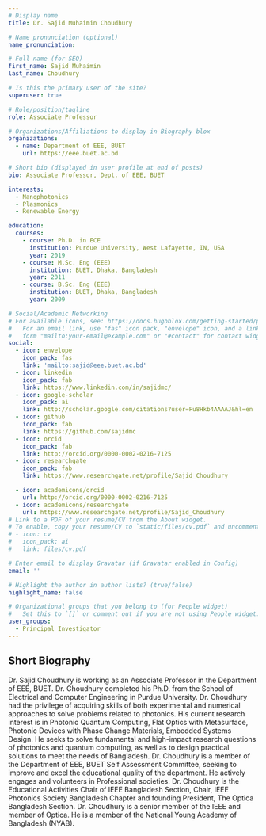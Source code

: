 ```yaml
---
# Display name
title: Dr. Sajid Muhaimin Choudhury

# Name pronunciation (optional)
name_pronunciation: 

# Full name (for SEO)
first_name: Sajid Muhaimin
last_name: Choudhury

# Is this the primary user of the site?
superuser: true

# Role/position/tagline
role: Associate Professor

# Organizations/Affiliations to display in Biography blox
organizations:
  - name: Department of EEE, BUET
    url: https://eee.buet.ac.bd

# Short bio (displayed in user profile at end of posts)
bio: Associate Professor, Dept. of EEE, BUET

interests:
  - Nanophotonics
  - Plasmonics
  - Renewable Energy

education:
  courses:
    - course: Ph.D. in ECE 
      institution: Purdue University, West Lafayette, IN, USA
      year: 2019
    - course: M.Sc. Eng (EEE) 
      institution: BUET, Dhaka, Bangladesh
      year: 2011
    - course: B.Sc. Eng (EEE) 
      institution: BUET, Dhaka, Bangladesh
      year: 2009

# Social/Academic Networking
# For available icons, see: https://docs.hugoblox.com/getting-started/page-builder/#icons
#   For an email link, use "fas" icon pack, "envelope" icon, and a link in the
#   form "mailto:your-email@example.com" or "#contact" for contact widget.
social:
  - icon: envelope
    icon_pack: fas
    link: 'mailto:sajid@eee.buet.ac.bd'
  - icon: linkedin
    icon_pack: fab
    link: https://www.linkedin.com/in/sajidmc/
  - icon: google-scholar
    icon_pack: ai
    link: http://scholar.google.com/citations?user=Fu8Hkb4AAAAJ&hl=en
  - icon: github
    icon_pack: fab
    link: https://github.com/sajidmc
  - icon: orcid
    icon_pack: fab
    link: http://orcid.org/0000-0002-0216-7125
  - icon: researchgate
    icon_pack: fab
    link: https://www.researchgate.net/profile/Sajid_Choudhury

  - icon: academicons/orcid
    url: http://orcid.org/0000-0002-0216-7125
  - icon: academicons/researchgate
    url: https://www.researchgate.net/profile/Sajid_Choudhury
# Link to a PDF of your resume/CV from the About widget.
# To enable, copy your resume/CV to `static/files/cv.pdf` and uncomment the lines below.
# - icon: cv
#   icon_pack: ai
#   link: files/cv.pdf

# Enter email to display Gravatar (if Gravatar enabled in Config)
email: ''

# Highlight the author in author lists? (true/false)
highlight_name: false

# Organizational groups that you belong to (for People widget)
#   Set this to `[]` or comment out if you are not using People widget.
user_groups:
  - Principal Investigator
---
```


## Short Biography
Dr. Sajid Choudhury is working as an Associate Professor in the Department of EEE, BUET. Dr. Choudhury completed his Ph.D. from the School of Electrical and Computer Engineering in Purdue University. Dr. Choudhury had the privilege of acquiring skills of both experimental and numerical approaches to solve problems related to photonics. His current research interest is in Photonic Quantum Computing, Flat Optics with Metasurface, Photonic Devices with Phase Change Materials, Embedded Systems Design. He seeks to solve fundamental and high-impact research questions of photonics and quantum computing, as well as to design practical solutions to meet the needs of Bangladesh. Dr. Choudhury is a member of the Department of EEE, BUET Self Assessment Committee, seeking to improve and excel the educational quality of the department. He actively engages and volunteers in Professional societies. Dr. Choudhury is the Educational Activities Chair of IEEE Bangladesh Section, Chair, IEEE Photonics Society Bangladesh Chapter and founding President, The Optica Bangladesh Section. Dr. Choudhury is a senior member of the IEEE and member of Optica. He is a member of the National Young Academy of Bangladesh (NYAB).